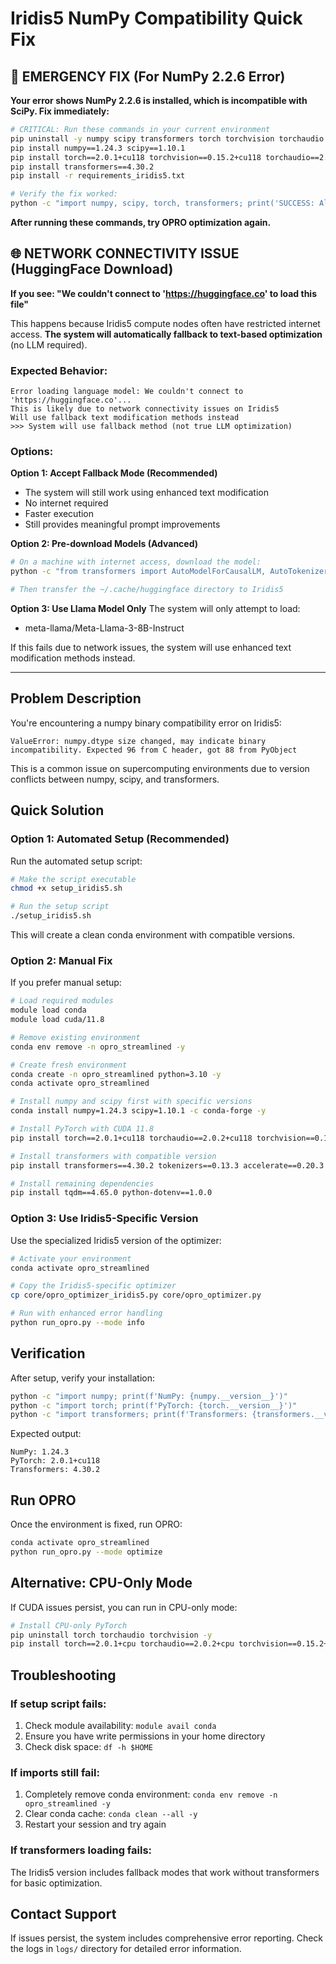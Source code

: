 # Iridis5 NumPy Compatibility Quick Fix

## 🚨 EMERGENCY FIX (For NumPy 2.2.6 Error)

**Your error shows NumPy 2.2.6 is installed, which is incompatible with SciPy. Fix immediately:**

```bash
# CRITICAL: Run these commands in your current environment
pip uninstall -y numpy scipy transformers torch torchvision torchaudio
pip install numpy==1.24.3 scipy==1.10.1
pip install torch==2.0.1+cu118 torchvision==0.15.2+cu118 torchaudio==2.0.2+cu118 --index-url https://download.pytorch.org/whl/cu118
pip install transformers==4.30.2
pip install -r requirements_iridis5.txt

# Verify the fix worked:
python -c "import numpy, scipy, torch, transformers; print('SUCCESS: All imports work')"
```

**After running these commands, try OPRO optimization again.**

## 🌐 NETWORK CONNECTIVITY ISSUE (HuggingFace Download)

**If you see: "We couldn't connect to 'https://huggingface.co' to load this file"**

This happens because Iridis5 compute nodes often have restricted internet access. **The system will automatically fallback to text-based optimization** (no LLM required).

### Expected Behavior:
```
Error loading language model: We couldn't connect to 'https://huggingface.co'...
This is likely due to network connectivity issues on Iridis5
Will use fallback text modification methods instead
>>> System will use fallback method (not true LLM optimization)
```

### Options:

**Option 1: Accept Fallback Mode (Recommended)**
- The system will still work using enhanced text modification
- No internet required
- Faster execution
- Still provides meaningful prompt improvements

**Option 2: Pre-download Models (Advanced)**
```bash
# On a machine with internet access, download the model:
python -c "from transformers import AutoModelForCausalLM, AutoTokenizer; AutoModelForCausalLM.from_pretrained('gpt2'); AutoTokenizer.from_pretrained('gpt2')"

# Then transfer the ~/.cache/huggingface directory to Iridis5
```

**Option 3: Use Llama Model Only**
The system will only attempt to load:
- meta-llama/Meta-Llama-3-8B-Instruct

If this fails due to network issues, the system will use enhanced text modification methods instead.

---

## Problem Description
You're encountering a numpy binary compatibility error on Iridis5:
```
ValueError: numpy.dtype size changed, may indicate binary incompatibility. Expected 96 from C header, got 88 from PyObject
```

This is a common issue on supercomputing environments due to version conflicts between numpy, scipy, and transformers.

## Quick Solution

### Option 1: Automated Setup (Recommended)

Run the automated setup script:

```bash
# Make the script executable
chmod +x setup_iridis5.sh

# Run the setup script
./setup_iridis5.sh
```

This will create a clean conda environment with compatible versions.

### Option 2: Manual Fix

If you prefer manual setup:

```bash
# Load required modules
module load conda
module load cuda/11.8

# Remove existing environment
conda env remove -n opro_streamlined -y

# Create fresh environment
conda create -n opro_streamlined python=3.10 -y
conda activate opro_streamlined

# Install numpy and scipy first with specific versions
conda install numpy=1.24.3 scipy=1.10.1 -c conda-forge -y

# Install PyTorch with CUDA 11.8
pip install torch==2.0.1+cu118 torchaudio==2.0.2+cu118 torchvision==0.15.2+cu118 -f https://download.pytorch.org/whl/torch_stable.html

# Install transformers with compatible version
pip install transformers==4.30.2 tokenizers==0.13.3 accelerate==0.20.3

# Install remaining dependencies
pip install tqdm==4.65.0 python-dotenv==1.0.0
```

### Option 3: Use Iridis5-Specific Version

Use the specialized Iridis5 version of the optimizer:

```bash
# Activate your environment
conda activate opro_streamlined

# Copy the Iridis5-specific optimizer
cp core/opro_optimizer_iridis5.py core/opro_optimizer.py

# Run with enhanced error handling
python run_opro.py --mode info
```

## Verification

After setup, verify your installation:

```bash
python -c "import numpy; print(f'NumPy: {numpy.__version__}')"
python -c "import torch; print(f'PyTorch: {torch.__version__}')"
python -c "import transformers; print(f'Transformers: {transformers.__version__}')"
```

Expected output:
```
NumPy: 1.24.3
PyTorch: 2.0.1+cu118
Transformers: 4.30.2
```

## Run OPRO

Once the environment is fixed, run OPRO:

```bash
conda activate opro_streamlined
python run_opro.py --mode optimize
```

## Alternative: CPU-Only Mode

If CUDA issues persist, you can run in CPU-only mode:

```bash
# Install CPU-only PyTorch
pip uninstall torch torchaudio torchvision -y
pip install torch==2.0.1+cpu torchaudio==2.0.2+cpu torchvision==0.15.2+cpu -f https://download.pytorch.org/whl/torch_stable.html
```

## Troubleshooting

### If setup script fails:
1. Check module availability: `module avail conda`
2. Ensure you have write permissions in your home directory
3. Check disk space: `df -h $HOME`

### If imports still fail:
1. Completely remove conda environment: `conda env remove -n opro_streamlined -y`
2. Clear conda cache: `conda clean --all -y`
3. Restart your session and try again

### If transformers loading fails:
The Iridis5 version includes fallback modes that work without transformers for basic optimization.

## Contact Support

If issues persist, the system includes comprehensive error reporting. Check the logs in `logs/` directory for detailed error information. 